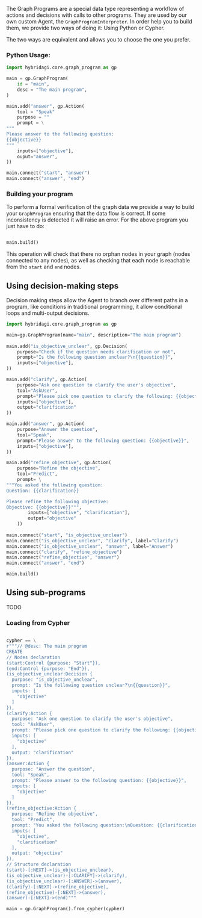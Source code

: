 The Graph Programs are a special data type representing a workflow of actions and decisions with calls to other programs. They are used by our own custom Agent, the `GraphProgramInterpreter`. In order help you to build them, we provide two ways of doing it: Using Python or Cypher.

The two ways are equivalent and allows you to choose the one you prefer.

### Python Usage:

```python
import hybridagi.core.graph_program as gp

main = gp.GraphProgram(
	id = "main",
	desc = "The main program",
)

main.add("answer", gp.Action(
	tool = "Speak"
	purpose = ""
	prompt = \
"""
Please answer to the following question: 
{{objective}}
"""
	inputs=["objective"],
	ouput="answer",
))

main.connect("start", "answer")
main.connect("answer", "end")

```

### Building your program

To perform a formal verification of the graph data we provide a way to build your `GraphProgram` ensuring that the data flow is correct. If some inconsistency is detected it will raise an error. For the above program you just have to do:

```python

main.build()

```

This operation will check that there no orphan nodes in your graph (nodes connected to any nodes), as well as checking that each node is reachable from the `start` and `end` nodes.

## Using decision-making steps

Decision making steps allow the Agent to branch over different paths in a program, like conditions in traditional programming, it allow conditional loops and multi-output decisions.

```python
import hybridagi.core.graph_program as gp

main=gp.GraphProgram(name="main", description="The main program")
    
main.add("is_objective_unclear", gp.Decision(
	purpose="Check if the question needs clarification or not",
	prompt="Is the following question unclear?\n{{question}}",
	inputs=["objective"],
))

main.add("clarify", gp.Action(
	purpose="Ask one question to clarify the user's objective",
	tool="AskUser",
	prompt="Please pick one question to clarify the following: {{objective}}",
	inputs=["objective"],
	output="clarification"
))

main.add("answer", gp.Action(
	purpose="Answer the question",
	tool="Speak",
	prompt="Please answer to the following question: {{objective}}",
	inputs=["objective"],
))

main.add("refine_objective", gp.Action(
	purpose="Refine the objective",
	tool="Predict",
	prompt= \
"""You asked the following question:
Question: {{clarification}}

Please refine the following objective:
Objective: {{objective}}""",
        inputs=["objective", "clarification"],
        output="objective"
    ))
    
main.connect("start", "is_objective_unclear")
main.connect("is_objective_unclear", "clarify", label="Clarify")
main.connect("is_objective_unclear", "answer", label="Answer")
main.connect("clarify", "refine_objective")
main.connect("refine_objective", "answer")
main.connect("answer", "end")

main.build()

```

## Using sub-programs

 TODO

### Loading from Cypher

```python

cypher == \
r"""// @desc: The main program
CREATE
// Nodes declaration
(start:Control {purpose: "Start"}),
(end:Control {purpose: "End"}),
(is_objective_unclear:Decision {
  purpose: "is_objective_unclear",
  prompt: "Is the following question unclear?\n{{question}}",
  inputs: [
    "objective"
  ]
}),
(clarify:Action {
  purpose: "Ask one question to clarify the user's objective",
  tool: "AskUser",
  prompt: "Please pick one question to clarify the following: {{objective}}",
  inputs: [
    "objective"
  ],
  output: "clarification"
}),
(answer:Action {
  purpose: "Answer the question",
  tool: "Speak",
  prompt: "Please answer to the following question: {{objective}}",
  inputs: [
    "objective"
  ]
}),
(refine_objective:Action {
  purpose: "Refine the objective",
  tool: "Predict",
  prompt: "You asked the following question:\nQuestion: {{clarification}}\n\nPlease refine the following objective:\nObjective: {{objective}}",
  inputs: [
    "objective",
    "clarification"
  ],
  output: "objective"
}),
// Structure declaration
(start)-[:NEXT]->(is_objective_unclear),
(is_objective_unclear)-[:CLARIFY]->(clarify),
(is_objective_unclear)-[:ANSWER]->(answer),
(clarify)-[:NEXT]->(refine_objective),
(refine_objective)-[:NEXT]->(answer),
(answer)-[:NEXT]->(end)"""

main = gp.GraphProgram().from_cypher(cypher)

```
